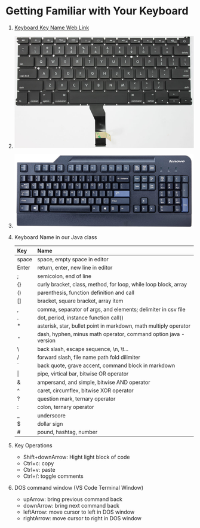 # Getting Familiar with Your Keyboard

1. [Keyboard Key Name Web Link](https://www.computerhope.com/keys.htm)
2. ![](images/keyboard-apple.jpg)
3. ![](images/keyboard-windows.jpg)
4. Keyboard Name in our Java class

    Key | Name
    |---|---|
    space | space, empty space in editor
    Enter | return, enter, new line in editor
    ;  | semicolon, end of line
    {} | curly bracket, class, method, for loop, while loop block, array
    () | parenthesis, function definition and call
    [] | bracket, square bracket, array item
    ,  | comma, separator of args, and elements; delimiter in csv file
    .  | dot, period, instance function call()
    \* | asterisk, star, bullet point in markdown, math multiply operator
    \- | dash, hyphen, minus math operator, command option java -version
    \  | back slash, escape sequence, \n, \t...
    /  | forward slash, file name path fold dilimiter
    `  | back quote, grave accent, command block in markdown
    \| | pipe, virtical bar, bitwise OR operator
    &  | ampersand, and simple, bitwise AND operator
    ^  | caret, circumflex, bitwise XOR operator
    ?  | question mark, ternary operator
	:  | colon, ternary operator
    _  | underscore
    $  | dollar sign
    \# | pound, hashtag, number
    
5. Key Operations
    - Shift+downArrow: Hight light block of code
    - Ctrl+c: copy
    - Ctrl+v: paste
    - Ctrl+/: toggle comments

6. DOS command window (VS Code Terminal Window)
    - upArrow: bring previous command back
    - downArrow: bring next command back
    - leftArrow: move cursor to left in DOS window
    - rightArrow: move cursor to right in DOS window
